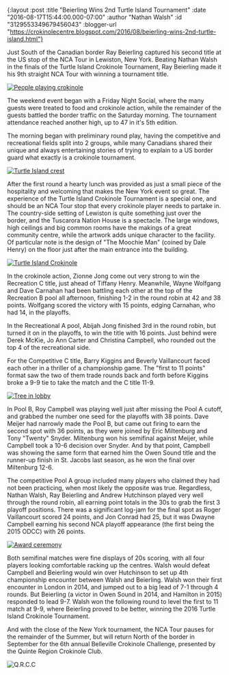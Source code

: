 {:layout :post
 :title "Beierling Wins 2nd Turtle Island Tournament"
 :date "2016-08-17T15:44:00.000-07:00"
 :author "Nathan Walsh"
 :id "3129553349679456043"
 :blogger-url "https://crokinolecentre.blogspot.com/2016/08/beierling-wins-2nd-turtle-island.html"}

Just South of the Canadian border Ray Beierling captured his second title at the US stop of the NCA Tour in Lewiston, New York. Beating Nathan Walsh in the finals of the Turtle Island Crokinole Tournament, Ray Beierling made it his 9th straight NCA Tour with winning a tournament title.

[![People playing crokinole](/images/2016-08-17-beierling-wins-2nd-turtle-island/IMG_4624.jpg)](/images/2016-08-17-beierling-wins-2nd-turtle-island/IMG_4624.jpg)

The weekend event began with a Friday Night Social, where the many guests were treated to food and crokinole action, while the remainder of the guests battled the border traffic on the Saturday morning. The tournament attendance reached another high, up to 47 in it's 5th edition.

The morning began with preliminary round play, having the competitive and recreational fields split into 2 groups, while many Canadians shared their unique and always entertaining stories of trying to explain to a US border guard what exactly is a crokinole tournament.

[![Turtle Island crest](/images/2016-08-17-beierling-wins-2nd-turtle-island/IMG_4629.jpg)](/images/2016-08-17-beierling-wins-2nd-turtle-island/IMG_4629.jpg)

After the first round a hearty lunch was provided as just a small piece of the hospitality and welcoming that makes the New York event so great. The experience of the Turtle Island Crokinole Tournament is a special one, and should be an NCA Tour stop that every crokinole player needs to partake in. The country-side setting of Lewiston is quite something just over the border, and the Tuscarora Nation House is a spectacle. The large windows, high ceilings and big common rooms have the makings of a great community centre, while the artwork adds unique character to the facility. Of particular note is the design of "The Moochie Man" (coined by Dale Henry) on the floor just after the main entrance into the building.

[![Turtle Island Crokinole](/images/2016-08-17-beierling-wins-2nd-turtle-island/IMG_4635.jpg)](/images/2016-08-17-beierling-wins-2nd-turtle-island/IMG_4635.jpg)

In the crokinole action, Zionne Jong come out very strong to win the Recreation C title, just ahead of Tiffany Henry. Meanwhile, Wayne Wolfgang and Dave Carnahan had been battling each other at the top of the Recreation B pool all afternoon, finishing 1-2 in the round robin at 42 and 38 points. Wolfgang scored the victory with 15 points, edging Carnahan, who had 14, in the playoffs.

In the Recreational A pool, Abijah Jong finished 3rd in the round robin, but turned it on in the playoffs, to win the title with 16 points. Just behind were Derek McKie, Jo Ann Carter and Christina Campbell, who rounded out the top 4 of the recreational side.

For the Competitive C title, Barry Kiggins and Beverly Vaillancourt faced each other in a thriller of a championship game. The "first to 11 points" format saw the two of them trade rounds back and forth before Kiggins broke a 9-9 tie to take the match and the C title 11-9.

[![Tree in lobby](/images/2016-08-17-beierling-wins-2nd-turtle-island/IMG_4639.jpg)](/images/2016-08-17-beierling-wins-2nd-turtle-island/IMG_4639.jpg)

In Pool B, Roy Campbell was playing well just after missing the Pool A cutoff, and grabbed the number one seed for the playoffs with 38 points. Dave Meijer had narrowly made the Pool B, but came out firing to earn the second spot with 36 points, as they were joined by Eric Miltenburg and Tony "Twenty" Snyder. Miltenburg won his semifinal against Meijer, while Campbell took a 10-6 decision over Snyder. And by that point, Campbell was showing the same form that earned him the Owen Sound title and the runner-up finish in St. Jacobs last season, as he won the final over Miltenburg 12-6.

The competitive Pool A group included many players who claimed they had not been practicing, when most likely the opposite was true. Regardless, Nathan Walsh, Ray Beierling and Andrew Hutchinson played very well through the round robin, all earning point totals in the 30s to grab the first 3 playoff positions. There was a significant log-jam for the final spot as Roger Vaillancourt scored 24 points, and Jon Conrad had 25, but it was Dwayne Campbell earning his second NCA playoff appearance (the first being the 2015 ODCC) with 26 points.

[![Award ceremony](/images/2016-08-17-beierling-wins-2nd-turtle-island/IMG_4651.jpg)](/images/2016-08-17-beierling-wins-2nd-turtle-island/IMG_4651.jpg)

Both semifinal matches were fine displays of 20s scoring, with all four players looking comfortable racking up the centres. Walsh would defeat Campbell and Beierling would win over Hutchinson to set up 4th championship encounter between Walsh and Beierling. Walsh won their first encounter in London in 2014, and jumped out to a big lead of 7-1 through 4 rounds. But Beierling (a victor in Owen Sound in 2014, and Hamilton in 2015) responded to lead 9-7. Walsh won the following round to level the first to 11 match at 9-9, where Beierling proved to be better, winning the 2016 Turtle Island Crokinole Tournament.

And with the close of the New York tournament, the NCA Tour pauses for the remainder of the Summer, but will return North of the border in September for the 6th annual Belleville Crokinole Challenge, presented by the Quinte Region Crokinole Club.

![Q.R.C.C](/images/2016-08-17-beierling-wins-2nd-turtle-island/img0003.png)
